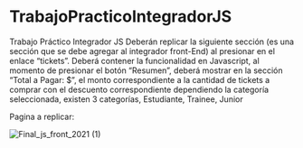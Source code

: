 # TrabajoPracticoIntegradorJS
Trabajo Práctico Integrador JS  Deberán replicar la siguiente sección (es una sección que se debe agregar al integrador front-End) al presionar en el enlace “tickets”.  Deberá contener la funcionalidad en Javascript, al momento de presionar el botón “Resumen”, deberá mostrar en la sección “Total a Pagar: $”, el monto correspondiente a la cantidad de tickets a comprar con el descuento correspondiente dependiendo la categoría seleccionada, existen 3 categorías, Estudiante, Trainee, Junior

Pagina a replicar:

![Final_js_front_2021 (1)](https://user-images.githubusercontent.com/70992549/136870412-19e4b0b5-1733-421c-ae01-cabf5c269fd1.png)
